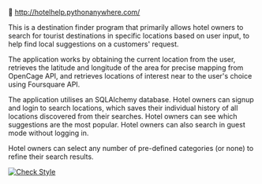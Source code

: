📎 http://hotelhelp.pythonanywhere.com/

This is a destination finder program that primarily allows hotel owners to search for tourist destinations in specific locations based on user input, to help find local suggestions on a customers' request. 

The application works by obtaining the current location from the user, retrieves the latitude and longitude of the area for precise mapping from OpenCage API, and retrieves locations of interest near to the user's choice using Foursquare API. 

The application utilises an SQLAlchemy database. Hotel owners can signup and login to search locations, which saves their individual history of all locations discovered from their searches. Hotel owners can see which suggestions are the most popular. Hotel owners can also search in guest mode without logging in. 

Hotel owners can select any number of pre-defined categories (or none) to refine their search results.  

[![Check Style](https://github.com/mathusathiru/destinations/actions/workflows/style-check.yaml/badge.svg)](https://github.com/mathusathiru/destinations/actions/workflows/style-check.yaml)
